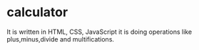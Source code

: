 # calculator
It is written in HTML, CSS, JavaScript it is doing operations like plus,minus,divide and multifications.
